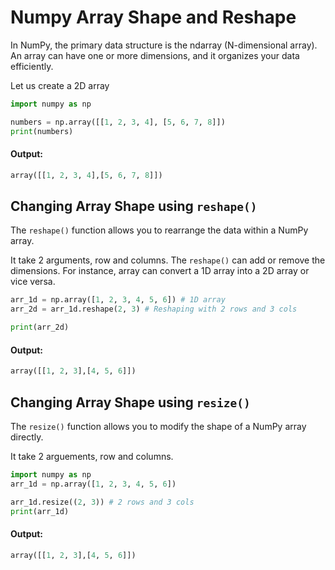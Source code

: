 # Numpy Array Shape and Reshape

In NumPy, the primary data structure is the ndarray (N-dimensional array). An array can have one or more dimensions, and it organizes your data efficiently.

Let us create a 2D array

``` python
import numpy as np

numbers = np.array([[1, 2, 3, 4], [5, 6, 7, 8]])
print(numbers)
```

#### Output:

``` python
array([[1, 2, 3, 4],[5, 6, 7, 8]])
```

## Changing Array Shape using `reshape()`

The `reshape()` function allows you to rearrange the data within a NumPy array.

It take 2 arguments, row and columns. The `reshape()` can add or remove the dimensions. For instance, array can convert a 1D array into a 2D array or vice versa.

``` python
arr_1d = np.array([1, 2, 3, 4, 5, 6]) # 1D array
arr_2d = arr_1d.reshape(2, 3) # Reshaping with 2 rows and 3 cols

print(arr_2d)
```

#### Output:

``` python
array([[1, 2, 3],[4, 5, 6]])
```

## Changing Array Shape using `resize()`

The `resize()` function allows you to modify the shape of a NumPy array directly.

It take 2 arguements, row and columns.

``` python
import numpy as np
arr_1d = np.array([1, 2, 3, 4, 5, 6])

arr_1d.resize((2, 3)) # 2 rows and 3 cols
print(arr_1d)
```

#### Output:

``` python
array([[1, 2, 3],[4, 5, 6]])
```
